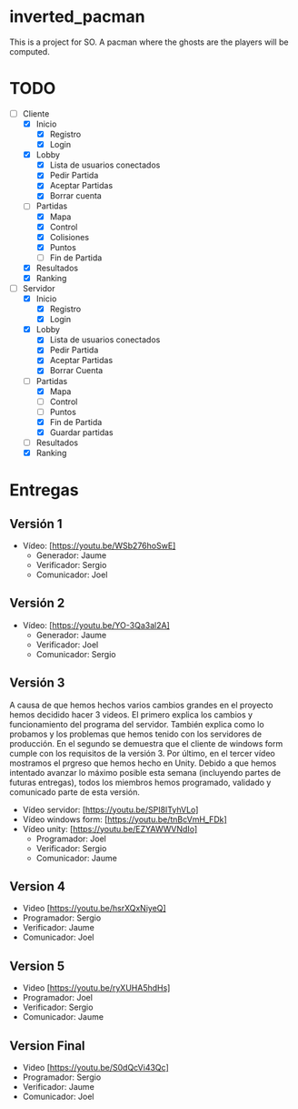 # inverted_pacman

This is a project for SO. A pacman where the ghosts are the players will be computed.

# TODO

- [ ] Cliente
  - [x] Inicio
    - [x] Registro
    - [x] Login
  - [X] Lobby
    - [x] Lista de usuarios conectados
    - [x] Pedir Partida
    - [X] Aceptar Partidas
    - [X] Borrar cuenta
  - [ ] Partidas
    - [x] Mapa
    - [x] Control
    - [X] Colisiones
    - [X] Puntos
    - [ ] Fin de Partida
  - [X] Resultados
  - [x] Ranking
- [ ] Servidor
  - [x] Inicio
    - [x] Registro
    - [x] Login
  - [X] Lobby
    - [x] Lista de usuarios conectados
    - [x] Pedir Partida
    - [X] Aceptar Partidas
    - [X] Borrar Cuenta
  - [ ] Partidas
    - [X] Mapa
    - [ ] Control
    - [ ] Puntos
    - [X] Fin de Partida
    - [x] Guardar partidas
  - [ ] Resultados
  - [x] Ranking

# Entregas

## Versión 1

- Vídeo: [https://youtu.be/WSb276hoSwE]
  - Generador: Jaume
  - Verificador: Sergio
  - Comunicador: Joel

## Versión 2

- Vídeo: [https://youtu.be/YO-3Qa3al2A]
  - Generador: Jaume
  - Verificador: Joel
  - Comunicador: Sergio

## Versión 3

A causa de que hemos hechos varios cambios grandes en el proyecto hemos decidido hacer 3 videos. El primero explica los cambios y funcionamiento del programa del servidor. También explica como lo probamos y los problemas que hemos tenido con los servidores de producción. En el segundo se demuestra que el cliente de windows form cumple con los requisitos de la versión 3. Por último, en el tercer vídeo mostramos el prgreso que hemos hecho en Unity. Debido a que hemos intentado avanzar lo máximo posible esta semana (incluyendo partes de futuras entregas), todos los miembros hemos programado, validado y comunicado parte de esta versión.

- Vídeo servidor: [https://youtu.be/SPI8ITyhVLo]
- Vídeo windows form: [https://youtu.be/tnBcVmH_FDk]
- Vídeo unity: [https://youtu.be/EZYAWWVNdIo]
  - Programador: Joel
  - Verificador: Sergio
  - Comunicador: Jaume

## Version 4

- Video [https://youtu.be/hsrXQxNiyeQ]
- Programador: Sergio
- Verificador: Jaume
- Comunicador: Joel

## Version 5

- Video [https://youtu.be/ryXUHA5hdHs]
- Programador: Joel
- Verificador: Sergio
- Comunicador: Jaume

## Version Final

- Video [https://youtu.be/S0dQcVi43Qc]
- Programador: Sergio
- Verificador: Jaume
- Comunicador: Joel
